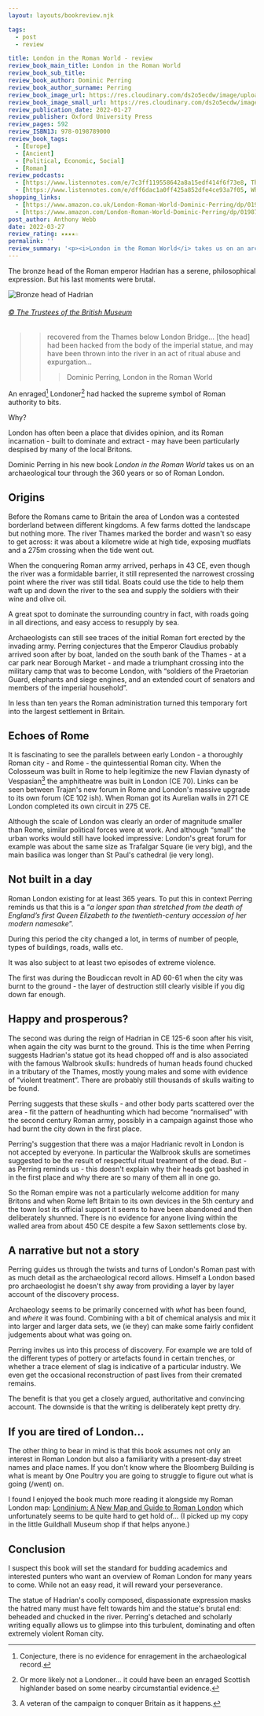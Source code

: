 ```yaml
---
layout: layouts/bookreview.njk

tags:
  - post
  - review

title: London in the Roman World - review
review_book_main_title: London in the Roman World
review_book_sub_title: 
review_book_author: Dominic Perring
review_book_author_surname: Perring
review_book_image_url: https://res.cloudinary.com/ds2o5ecdw/image/upload/acovers/0198789009.02._SCL_.jpg
review_book_image_small_url: https://res.cloudinary.com/ds2o5ecdw/image/upload/acovers/0198789009.02._SCM_.jpg
review_publication_date: 2022-01-27
review_publisher: Oxford University Press
review_pages: 592
review_ISBN13: 978-0198789000
review_book_tags:
  - [Europe]
  - [Ancient]
  - [Political, Economic, Social]
  - [Roman]
review_podcasts:
  - [https://www.listennotes.com/e/7c3ff119558642a8a15edf414f6f73e8, The Ancients, The Origins of London]
  - [https://www.listennotes.com/e/dff6dac1a0ff425a852dfe4ce93a7f05, When in Rome, Londinium]
shopping_links:
  - [https://www.amazon.co.uk/London-Roman-World-Dominic-Perring/dp/0198789009/, Amazon UK, Amazon UK book link]
  - [https://www.amazon.com/London-Roman-World-Dominic-Perring/dp/0198789009/, Amazon US, Amazon US book link]
post_author: Anthony Webb
date: 2022-03-27
review_rating: ★★★★☆
permalink: ''
review_summary: '<p><i>London in the Roman World</i> takes us on an archaeological tour through 360 years of Roman London.</p><p>I suspect this book will set the standard for budding academics and interested punters who want an overview of Roman London for many years to come. While not an easy read, it will reward your perseverance.</p>'
---
```


The bronze head of the Roman emperor Hadrian has a serene, philosophical expression. But his last moments were brutal.

![Bronze head of Hadrian](https://res.cloudinary.com/ds2o5ecdw/image/upload/v1648227322/posts/Hadrian_head2.jpg#center)
###### [© The Trustees of the British Museum](https://www.britishmuseum.org/collection/object/H_1848-1103-1)

>> recovered from the Thames below London Bridge... [the head] had been hacked from the body of the imperial statue, and may have been thrown into the river in an act of ritual abuse and expurgation...
>>
>>> Dominic Perring, London in the Roman World

An enraged[^1] Londoner[^2] had hacked the supreme symbol of Roman authority to bits.

Why?

London has often been a place that divides opinion, and its Roman incarnation - built to dominate and extract - may have been particularly despised by many of the local Britons.

Dominic Perring in his new book _London in the Roman World_ takes us on an archaeological tour through the 360 years or so of Roman London.

## Origins

Before the Romans came to Britain the area of London was a contested borderland between different kingdoms. A few farms dotted the landscape but nothing more. The river Thames marked the border and wasn't so easy to get across: it was about a kilometre wide at high tide, exposing mudflats and a 275m crossing when the tide went out.

When the conquering Roman army arrived, perhaps in 43 CE, even though the river was a formidable barrier, it still represented the narrowest crossing point where the river was still tidal. Boats could use the tide to help them waft up and down the river to the sea and supply the soldiers with their wine and olive oil.

A great spot to dominate the surrounding country in fact, with roads going in all directions, and easy access to resupply by sea.

Archaeologists can still see traces of the initial Roman fort erected by the invading army. Perring conjectures that the Emperor Claudius probably arrived soon after by boat, landed on the south bank of the Thames - at a car park near Borough Market - and made a triumphant crossing into the military camp that was to become London, with “soldiers of the Praetorian Guard, elephants and siege engines, and an extended court of senators and members of the imperial household”.

In less than ten years the Roman administration turned this temporary fort into the largest settlement in Britain.

## Echoes of Rome

It is fascinating to see the parallels between early London - a thoroughly Roman city - and Rome - the quintessential Roman city. When the Colosseum was built in Rome to help legitimize the new Flavian dynasty of Vespasian[^3] the amphitheatre was built in London (CE 70). Links can be seen between Trajan's new forum in Rome and London's massive upgrade to its own forum (CE 102 ish). When Roman got its Aurelian walls in 271 CE London completed its own circuit in 275 CE.

Although the scale of London was clearly an order of magnitude smaller than Rome, similar political forces were at work. And although “small” the urban works would still have looked impressive: London's great forum for example was about the same size as Trafalgar Square (ie very big), and the main basilica was longer than St Paul's cathedral (ie very long).

## Not built in a day

Roman London existing for at least 365 years. To put this in context Perring reminds us that this is a “_a longer span than stretched from the death of England’s first Queen Elizabeth to the twentieth-century accession of her modern namesake_”.

During this period the city changed a lot, in terms of number of people, types of buildings, roads, walls etc.

It was also subject to at least two episodes of extreme violence.

The first was during the Boudiccan revolt in AD 60-61 when the city was burnt to the ground - the layer of destruction still clearly visible if you dig down far enough.

## Happy and prosperous?

The second was during the reign of Hadrian in CE 125-6 soon after his visit, when again the city was burnt to the ground. This is the time when Perring suggests Hadrian's statue got its head chopped off and is also associated with the famous Walbrook skulls: hundreds of human heads found chucked in a tributary of the Thames, mostly young males and some with evidence of “violent treatment”. There are probably still thousands of skulls waiting to be found.

Perring suggests that these skulls - and other body parts scattered over the area - fit the pattern of headhunting which had become “normalised” with the second century Roman army, possibly in a campaign against those who had burnt the city down in the first place.

Perring's suggestion that there was a major Hadrianic revolt in London is not accepted by everyone. In particular the Walbrook skulls are sometimes suggested to be the result of respectful ritual treatment of the dead. But - as Perring reminds us - this doesn't explain why their heads got bashed in in the first place and why there are so many of them all in one go.

So the Roman empire was not a particularly welcome addition for many Britons and when Rome left Britain to its own devices in the 5th century and the town lost its official support it seems to have been abandoned and then deliberately shunned. There is no evidence for anyone living within the walled area from about 450 CE despite a few Saxon settlements close by.

## A narrative but not a story

Perring guides us through the twists and turns of London's Roman past with as much detail as the archaeological record allows. Himself a London based pro archaeologist he doesn't shy away from providing a layer by layer account of the discovery process.

Archaeology seems to be primarily concerned with _what_ has been found, and _where_ it was found. Combining with a bit of chemical analysis and mix it into larger and larger data sets, we (ie they) can make some fairly confident judgements about what was going on.

Perring invites us into this process of discovery. For example we are told of the different types of pottery or artefacts found in certain trenches, or whether a trace element of slag is indicative of a particular industry. We even get the occasional reconstruction of past lives from their cremated remains.

The benefit is that you get a closely argued, authoritative and convincing account. The downside is that the writing is deliberately kept pretty dry.

## If you are tired of London...

The other thing to bear in mind is that this book assumes not only an interest in Roman London but also a familiarity with a present-day street names and place names. If you don't know where the Bloomberg Building is what is meant by One Poultry you are going to struggle to figure out what is going (/went) on.

I found I enjoyed the book much more reading it alongside my Roman London map: [Londinium: A New Map and Guide to Roman London](https://www.amazon.co.uk/Londinium-New-Guide-Roman-London/dp/1907586059/) which unfortunately seems to be quite hard to get hold of... (I picked up my copy in the little Guildhall Museum shop if that helps anyone.)

## Conclusion

I suspect this book will set the standard for budding academics and interested punters who want an overview of Roman London for many years to come. While not an easy read, it will reward your perseverance.

The statue of Hadrian's coolly composed, dispassionate expression masks the hatred many must have felt towards him and the statue's brutal end: beheaded and chucked in the river. Perring's detached and scholarly writing equally allows us to glimpse into this turbulent, dominating and often extremely violent Roman city.


[^1]: Conjecture, there is no evidence for enragement in the archaeological record.
[^2]: Or more likely not a Londoner... it could have been an enraged Scottish highlander based on some nearby circumstantial evidence.
[^3]: A veteran of the campaign to conquer Britain as it happens.